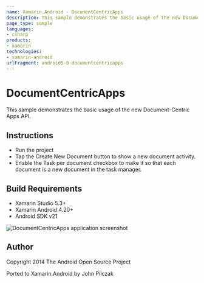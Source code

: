 ```yaml
---
name: Xamarin.Android - DocumentCentricApps
description: This sample demonstrates the basic usage of the new Document-Centric Apps API. Instructions Run the project Tap the Create New Document button to...
page_type: sample
languages:
- csharp
products:
- xamarin
technologies:
- xamarin-android
urlFragment: android5-0-documentcentricapps
---
```

# DocumentCentricApps

This sample demonstrates the basic usage of the new Document-Centric Apps API.

## Instructions

* Run the project
* Tap the Create New Document button to show a new document activity.
* Enable the Task per document checkbox to make it so that each document is a new document in the task manager.

## Build Requirements
* Xamarin Studio 5.3+
* Xamarin Android 4.20+
* Android SDK v21

![DocumentCentricApps application screenshot](Screenshots/MainActivity.png "DocumentCentricApps application screenshot")

## Author 
Copyright 2014 The Android Open Source Project

Ported to Xamarin.Android by John Pilczak
